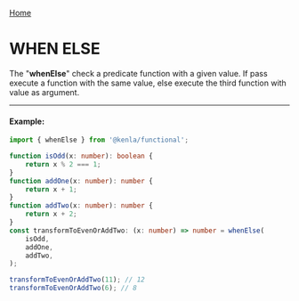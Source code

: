 [Home](./../../README.md)

# WHEN ELSE

The "**whenElse**" check a predicate function with a given value. If pass execute a function with the same value, else execute the third function with value as argument.

---

#### Example:

```typescript
import { whenElse } from '@kenla/functional';

function isOdd(x: number): boolean {
    return x % 2 === 1;
}
function addOne(x: number): number {
    return x + 1;
}
function addTwo(x: number): number {
    return x + 2;
}
const transformToEvenOrAddTwo: (x: number) => number = whenElse(
    isOdd,
    addOne,
    addTwo,
);

transformToEvenOrAddTwo(11); // 12
transformToEvenOrAddTwo(6); // 8
```

